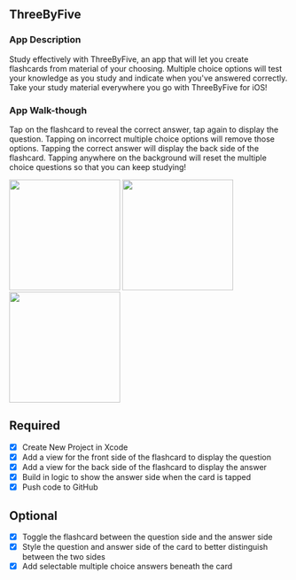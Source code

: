 ## ThreeByFive

### App Description
Study effectively with ThreeByFive, an app that will let you create flashcards from material of your choosing. Multiple choice options will test your knowledge as you study and indicate when you've answered correctly. Take your study material everywhere you go with ThreeByFive for iOS!

### App Walk-though
Tap on the flashcard to reveal the correct answer, tap again to display the question. Tapping on incorrect multiple choice options will remove those options. Tapping the correct answer will display the back side of the flashcard. Tapping anywhere on the background will reset the multiple choice questions so that you can keep studying!

<img src="https://i.imgur.com/VJaxFQM.gif" width=200>
<img src="https://i.imgur.com/wUphOdL.gif" width=200>
<img src="https://i.imgur.com/ctL6ZYN.gif" width=200>

## Required
- [x] Create New Project in Xcode
- [x] Add a view for the front side of the flashcard to display the question
- [x] Add a view for the back side of the flashcard to display the answer
- [x] Build in logic to show the answer side when the card is tapped
- [x] Push code to GitHub
## Optional
- [x] Toggle the flashcard between the question side and the answer side
- [x] Style the question and answer side of the card to better distinguish between the two sides
- [x] Add selectable multiple choice answers beneath the card
